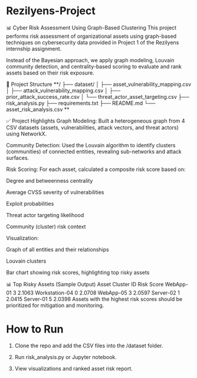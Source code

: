 # Rezilyens-Project

📊 Cyber Risk Assessment Using Graph-Based Clustering
This project performs risk assessment of organizational assets using graph-based techniques on cybersecurity data provided in Project 1 of the Rezilyens internship assignment.

Instead of the Bayesian approach, we apply graph modeling, Louvain community detection, and centrality-based scoring to evaluate and rank assets based on their risk exposure.

📁 Project Structure
**/
├── dataset/
│   ├── asset_vulnerability_mapping.csv
│   ├── attack_vulnerability_mapping.csv
│   ├── prior_attack_success_rate.csv
│   └── threat_actor_asset_targeting.csv
├── risk_analysis.py
├── requirements.txt
├── README.md
└── asset_risk_analysis.csv
**

✅ Project Highlights
Graph Modeling:
Built a heterogeneous graph from 4 CSV datasets (assets, vulnerabilities, attack vectors, and threat actors) using NetworkX.

Community Detection:
Used the Louvain algorithm to identify clusters (communities) of connected entities, revealing sub-networks and attack surfaces.

Risk Scoring:
For each asset, calculated a composite risk score based on:

Degree and betweenness centrality

Average CVSS severity of vulnerabilities

Exploit probabilities

Threat actor targeting likelihood

Community (cluster) risk context

Visualization:

Graph of all entities and their relationships

Louvain clusters

Bar chart showing risk scores, highlighting top risky assets


📊 Top Risky Assets (Sample Output)
Asset	Cluster ID	Risk Score
WebApp-01	3	2.1063
Workstation-04	0	2.0708
WebApp-05	3	2.0597
Server-02	1	2.0415
Server-01	5	2.0398
Assets with the highest risk scores should be prioritized for mitigation and monitoring.

# **How to Run**
1. Clone the repo and add the CSV files into the /dataset folder.

2. Run risk_analysis.py or Jupyter notebook.

3. View visualizations and ranked asset risk report.


